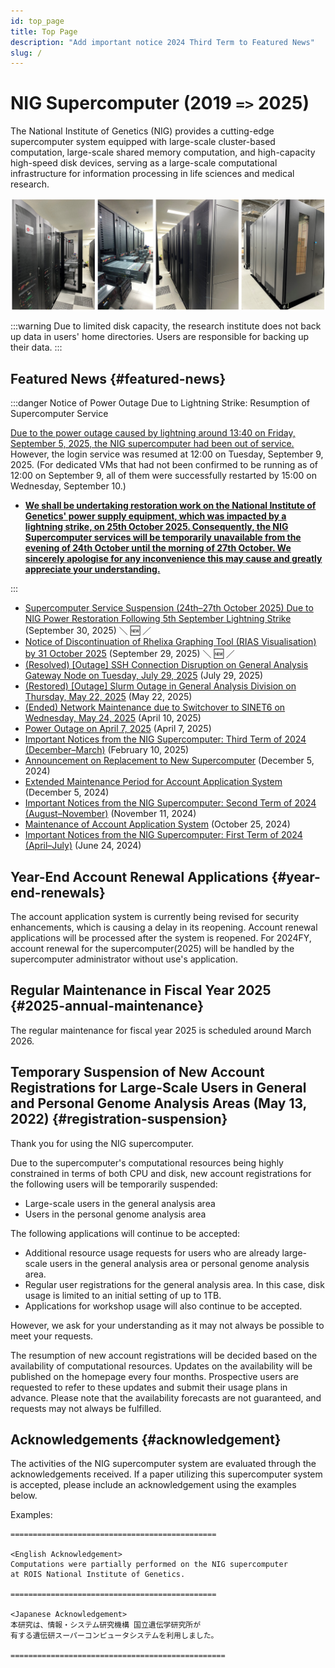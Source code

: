 ```yaml
---
id: top_page
title: Top Page
description: "Add important notice 2024 Third Term to Featured News"
slug: /
---
```


# NIG Supercomputer (2019 `=>` 2025)

The National Institute of Genetics (NIG) provides a cutting-edge supercomputer system equipped with large-scale cluster-based computation, large-scale shared memory computation, and high-capacity high-speed disk devices, serving as a large-scale computational infrastructure for information processing in life sciences and medical research.

![top_image](top_image.png)


:::warning
Due to limited disk capacity, the research institute does not back up data in users' home directories. Users are responsible for backing up their data.
:::


## Featured News {#featured-news}

:::danger Notice of Power Outage Due to Lightning Strike: Resumption of Supercomputer Service

[Due to the power outage caused by lightning around 13:40 on Friday, September 5, 2025, the NIG supercomputer had been out of service.](/blog/2025-09-08-blackout)  However, the login service was resumed at 12:00 on Tuesday, September 9, 2025. (For dedicated VMs that had not been confirmed to be running as of 12:00 on September 9, all of them were successfully restarted by 15:00 on Wednesday, September 10.)

- **[We shall be undertaking restoration work on the National Institute of Genetics' power supply equipment, which was impacted by a lightning strike, on 25th October 2025. Consequently, the NIG Supercomputer services will be temporarily unavailable from the evening of 24th October until the morning of 27th October. We sincerely apologise for any inconvenience this may cause and greatly appreciate your understanding.](/blog/2025-10-25-power-outage)**

:::


- [Supercomputer Service Suspension (24th–27th October 2025) Due to NIG Power Restoration Following 5th September Lightning Strike](/blog/2025-10-25-power-outage) (September 30, 2025) ＼ &#x1F195; ／
- [Notice of Discontinuation of Rhelixa Graphing Tool (RIAS Visualisation) by 31 October 2025](/blog/2025-09-29-news_Rhelixa-rias-visualisation-end-october-2025) (September 29, 2025) ＼ &#x1F195; ／
- [(Resolved) [Outage] SSH Connection Disruption on General Analysis Gateway Node on Tuesday, July 29, 2025](/blog/2025-07-29-ssh-failure_ga_gw) (July 29, 2025) 
- [(Restored) [Outage] Slurm Outage in General Analysis Division on Thursday, May 22, 2025](/blog/2025-05-22-Slurm_ga_maintenance) (May 22, 2025) 
- [(Ended) Network Maintenance due to Switchover to SINET6 on Wednesday, May 24, 2025](/blog/2025-05-24-network) (April 10, 2025)
- [Power Outage on April 7, 2025](/blog/2025-04-07-power-outage) (April 7, 2025)
- [Important Notices from the NIG Supercomputer: Third Term of 2024 (December–March)](/blog/2025-02-10-important_notice_2024_Dec-2025_Mar) (February 10, 2025) 
- [Announcement on Replacement to New Supercomputer](/blog/2024-12-05-supercomputer_replacement_announcement) (December 5, 2024) 
- [Extended Maintenance Period for Account Application System](/blog/2024-12-05-extened_account_system_maintenance) (December 5, 2024) 
- [Important Notices from the NIG Supercomputer: Second Term of 2024 (August–November)](/blog/2024-11-11-important_notice_2024_Aug-Nov) (November 11, 2024)
- [Maintenance of Account Application System](/blog/2024-10-25-account_system_maintenance) (October 25, 2024)
- [Important Notices from the NIG Supercomputer: First Term of 2024 (April–July)](/blog/2024-06-24-important_notice_2024_April-July) (June 24, 2024)


## Year-End Account Renewal Applications {#year-end-renewals}

The account application system is currently being revised for security enhancements, which is causing a delay in its reopening. Account renewal applications will be processed after the system is reopened. For 2024FY, account renewal for the supercomputer(2025) will be handled by the supercomputer administrator without use's application.


## Regular Maintenance in Fiscal Year 2025 {#2025-annual-maintenance}

The regular maintenance for fiscal year 2025 is scheduled around March 2026.


## Temporary Suspension of New Account Registrations for Large-Scale Users in General and Personal Genome Analysis Areas (May 13, 2022) {#registration-suspension}

Thank you for using the NIG supercomputer.

Due to the supercomputer's computational resources being highly constrained in terms of both CPU and disk, new account registrations for the following users will be temporarily suspended:

- Large-scale users in the general analysis area
- Users in the personal genome analysis area

The following applications will continue to be accepted:

- Additional resource usage requests for users who are already large-scale users in the general analysis area or personal genome analysis area.
- Regular user registrations for the general analysis area. In this case, disk usage is limited to an initial setting of up to 1TB.
- Applications for workshop usage will also continue to be accepted.

However, we ask for your understanding as it may not always be possible to meet your requests.

The resumption of new account registrations will be decided based on the availability of computational resources. Updates on the availability will be published on the homepage every four months. Prospective users are requested to refer to these updates and submit their usage plans in advance. Please note that the availability forecasts are not guaranteed, and requests may not always be fulfilled.


## Acknowledgements {#acknowledgement}

The activities of the NIG supercomputer system are evaluated through the acknowledgements received. If a paper utilizing this supercomputer system is accepted, please include an acknowledgement using the examples below.

Examples:

```
==============================================

<English Acknowledgement>
Computations were partially performed on the NIG supercomputer
at ROIS National Institute of Genetics.

==============================================

<Japanese Acknowledgement>
本研究は、情報・システム研究機構 国立遺伝学研究所が
有する遺伝研スーパーコンピュータシステムを利用しました。

================================================